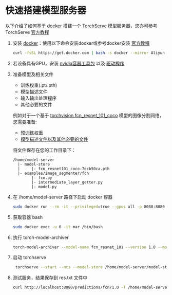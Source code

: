 # 快速搭建模型服务器

以下介绍了如何基于 [docker](https://www.docker.com/) 搭建一个 [TorchServe](https://github.com/pytorch/serve) 模型服务器，您亦可参考 TorchServe [官方教程](https://github.com/pytorch/serve)

1. 安装 [docker](https://www.docker.com/)：使用以下命令安装docker或参考docker安装 [官方教程](https://docs.docker.com/get-docker/)

    ```bash
    curl -fsSL https://get.docker.com | bash -s docker --mirror Aliyun
    ```
2. 若设备具有GPU，安装 [nvidia容器工具包](https://docs.nvidia.com/datacenter/cloud-native/container-toolkit/install-guide.html#installing-on-ubuntu-and-debian) 以及 [驱动程序](https://docs.aws.amazon.com/AWSEC2/latest/UserGuide/install-nvidia-driver.html)

3. 准备模型及相关文件
    * 训练权重(.pt/.pth)
    * 模型描述文件
    * 输入输出处理程序
    * 其他必要的文件

    例如对于一个基于 [torchvision fcn_resnet_101_coco](https://pytorch.org/hub/pytorch_vision_fcn_resnet101/) 模型的图像分割网络，您需要准备:
    * [预训练权重](https://download.pytorch.org/models/fcn_resnet101_coco-7ecb50ca.pth)
    * [模型描述文件以及其他必要的文件](https://github.com/pytorch/serve/tree/master/examples/image_segmenter/fcn)

    将文件保存在您的工作目录下：
    ```
    /home/model-server
      |- model-store
      |     |- fcn_resnet101_coco-7ecb50ca.pth
      |- examples/image_segmenter/fcn
            |- fcn.py
            |- intermediate_layer_getter.py
            |- model.py
    ```

4. 在 /home/model-server 路径下启动 docker 容器
   ```bash
   sudo docker run --rm -it --privileged=true --gpus all -p 8080:8080 -p 8081:8081 --name mar -v $(pwd)/model-store:/home/model-server/model-store -v $(pwd)/examples:/home/model-server/examples  pytorch/torchserve:latest-gpu
   ```

5. 获取容器 bash
   ```bash
   sudo docker exec -u 0 -it mar /bin/bash
   ```

6. 执行 torch-model-archiver
   ```bash
   torch-model-archiver --model-name fcn_resnet_101 --version 1.0 --model-file /home/model-server/examples/image_segmenter/fcn/model.py --serialized-file /home/model-server/examples/image_segmenter/fcn_resnet101_coco-7ecb50ca.pth --handler image_segmenter --extra-files /home/model-server/examples/image_segmenter/fcn/fcn.py,/home/model-server/examples/image_segmenter/fcn/intermediate_layer_getter.py --export-path /home/model-server/model-store
   ```
7. 启动 torchserve
   ```bash
    torchserve --start --ncs --model-store /home/model-server/model-store --models fcn=fcn_resnet_101.mar
    ```

8. 测试服务，结果保存到 res.txt 文件中
    ```bash
    curl http://localhost:8080/predictions/fcn/1.0 -T /home/model-server/examples/image_segmenter/persons.jpg > res.txt
    ```